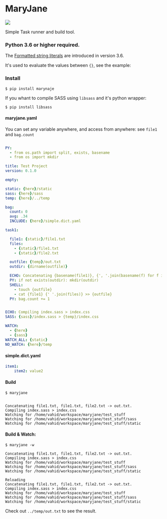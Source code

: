 # MaryJane

[<img src="http://img.shields.io/pypi/v/maryjane.svg">](https://pypi.python.org/pypi/maryjane)


Simple Task runner and build tool.



### Python 3.6 or higher required.

The [Formatted string literals](https://docs.python.org/3.6/whatsnew/3.6.html#pep-498-formatted-string-literals) are introduced in version 3.6.

It's used to evaluate the values between `{}`, see the example:

### Install

```shell
$ pip install marynaje
```

If you whant to compile SASS using `libsass` and it's python wrapper:
 

```shell
$ pip install libsass
```
 

#### maryjane.yaml

You can set any variable anywhere, and access from anywhere: see `file1` and `bag.count`

```yaml

PY:
  - from os.path import split, exists, basename
  - from os import mkdir

title: Test Project
version: 0.1.0

empty:

static: {here}/static
sass: {here}/sass
temp: {here}/../temp

bag:
  count: 0
  avg: .34
  INCLUDE: {here}/simple.dict.yaml

task1:

  file1: {static}/file1.txt
  files:
    - {static}/file1.txt
    - {static}/file2.txt

  outfile: {temp}/out.txt
  outdir: {dirname(outfile)}

  ECHO: Concatenating {basename(file1)}, {', '.join(basename(f) for f in files)} -> {basename(outfile)}.
  PY: if not exists(outdir): mkdir(outdir)
  SHELL:
    - touch {outfile}
    - cat {file1} {' '.join(files)} >> {outfile}
  PY: bag.count += 1


ECHO: Compiling index.sass > index.css
SASS: {sass}/index.sass > {temp}/index.css

WATCH:
  - {here}
  - {sass}
WATCH_ALL: {static}
NO_WATCH: {here}/temp


```

    
#### simple.dict.yaml

```yaml
item1:
    item2: value2
```

#### Build

```shell
$ maryjane
```

```

Concatenating file1.txt, file1.txt, file2.txt -> out.txt.
Compiling index.sass > index.css
Watching for /home/vahid/workspace/maryjane/test_stuff
Watching for /home/vahid/workspace/maryjane/test_stuff/sass
Watching for /home/vahid/workspace/maryjane/test_stuff/static

```

#### Build & Watch:

```shell
$ maryjane -w
```

```
Concatenating file1.txt, file1.txt, file2.txt -> out.txt.
Compiling index.sass > index.css
Watching for /home/vahid/workspace/maryjane/test_stuff
Watching for /home/vahid/workspace/maryjane/test_stuff/sass
Watching for /home/vahid/workspace/maryjane/test_stuff/static

Reloading
Concatenating file1.txt, file1.txt, file2.txt -> out.txt.
Compiling index.sass > index.css
Watching for /home/vahid/workspace/maryjane/test_stuff
Watching for /home/vahid/workspace/maryjane/test_stuff/sass
Watching for /home/vahid/workspace/maryjane/test_stuff/static

```

Check out `../temp/out.txt` to see the result.

